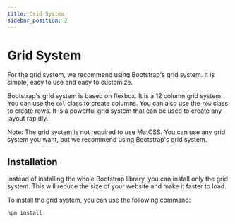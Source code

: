 ```yaml
---
title: Grid System
sidebar_position: 2
---
```


# Grid System

For the grid system, we recommend using Bootstrap's grid system. It is simple, easy to use and easy to customize.

Bootstrap's grid system is based on flexbox. It is a 12 column grid system. You can use the `col` class to create columns. You can also use the `row` class to create rows. It is a powerful grid system that can be used to create any layout rapidly.

Note: The grid system is not required to use MatCSS. You can use any grid system you want, but we recommend using Bootstrap's grid system.

## Installation

Instead of installing the whole Bootstrap library, you can install only the grid system. This will reduce the size of your website and make it faster to load.

To install the grid system, you can use the following command:

```bash
npm install
```
